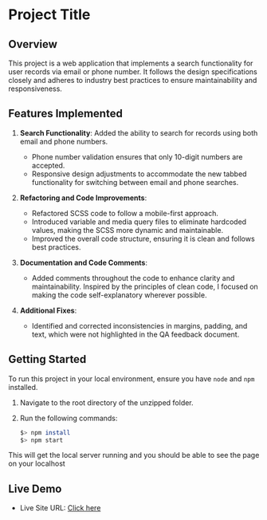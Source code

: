 # Project Title

## Overview

This project is a web application that implements a search functionality for user records via email or phone number. It follows the design specifications closely and adheres to industry best practices to ensure maintainability and responsiveness.

## Features Implemented

1. **Search Functionality**: Added the ability to search for records using both email and phone numbers. 
   - Phone number validation ensures that only 10-digit numbers are accepted.
   - Responsive design adjustments to accommodate the new tabbed functionality for switching between email and phone searches.

2. **Refactoring and Code Improvements**:
   - Refactored SCSS code to follow a mobile-first approach.
   - Introduced variable and media query files to eliminate hardcoded values, making the SCSS more dynamic and maintainable.
   - Improved the overall code structure, ensuring it is clean and follows best practices.

3. **Documentation and Code Comments**: 
   - Added comments throughout the code to enhance clarity and maintainability. Inspired by the principles of clean code, I focused on making the code self-explanatory wherever possible.

4. **Additional Fixes**:
   - Identified and corrected inconsistencies in margins, padding, and text, which were not highlighted in the QA feedback document.

## Getting Started

To run this project in your local environment, ensure you have `node` and `npm` installed.

1. Navigate to the root directory of the unzipped folder.
2. Run the following commands:

   ```bash
   $> npm install
   $> npm start

This will get the local server running and you should be able to see the page on your localhost

## Live Demo
- Live Site URL: [Click here](https://github.com/iosebkhe/FE-Challenge-Source-Code)
